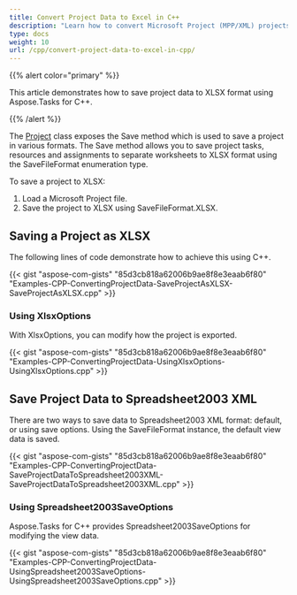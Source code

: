 ```yaml
---
title: Convert Project Data to Excel in C++
description: "Learn how to convert Microsoft Project (MPP/XML) projects to Excel using Aspose.Tasks for C++."
type: docs
weight: 10
url: /cpp/convert-project-data-to-excel-in-cpp/
---
```


{{% alert color="primary" %}}

This article demonstrates how to save project data to XLSX format using Aspose.Tasks for C++.

{{% /alert %}}

The [Project](https://apireference.aspose.com/tasks/cpp/class/aspose.tasks.project) class exposes the Save method which is used to save a project in various formats. The Save method allows you to save project tasks, resources and assignments to separate worksheets to XLSX format using the SaveFileFormat enumeration type.

To save a project to XLSX:

1. Load a Microsoft Project file.
2. Save the project to XLSX using SaveFileFormat.XLSX.

## **Saving a Project as XLSX**
The following lines of code demonstrate how to achieve this using C++.

{{< gist "aspose-com-gists" "85d3cb818a62006b9ae8f8e3eaab6f80" "Examples-CPP-ConvertingProjectData-SaveProjectAsXLSX-SaveProjectAsXLSX.cpp" >}}

### **Using XlsxOptions**
With XlsxOptions, you can modify how the project is exported.

{{< gist "aspose-com-gists" "85d3cb818a62006b9ae8f8e3eaab6f80" "Examples-CPP-ConvertingProjectData-UsingXlsxOptions-UsingXlsxOptions.cpp" >}}

## **Save Project Data to Spreadsheet2003 XML**
There are two ways to save data to Spreadsheet2003 XML format: default, or using save options. Using the SaveFileFormat instance, the default view data is saved.

{{< gist "aspose-com-gists" "85d3cb818a62006b9ae8f8e3eaab6f80" "Examples-CPP-ConvertingProjectData-SaveProjectDataToSpreadsheet2003XML-SaveProjectDataToSpreadsheet2003XML.cpp" >}}

### **Using Spreadsheet2003SaveOptions**
Aspose.Tasks for C++ provides Spreadsheet2003SaveOptions for modifying the view data.

{{< gist "aspose-com-gists" "85d3cb818a62006b9ae8f8e3eaab6f80" "Examples-CPP-ConvertingProjectData-UsingSpreadsheet2003SaveOptions-UsingSpreadsheet2003SaveOptions.cpp" >}}
